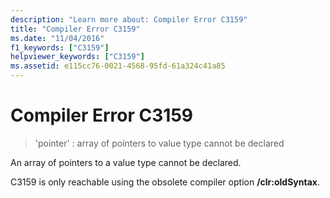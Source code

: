 ```yaml
---
description: "Learn more about: Compiler Error C3159"
title: "Compiler Error C3159"
ms.date: "11/04/2016"
f1_keywords: ["C3159"]
helpviewer_keywords: ["C3159"]
ms.assetid: e115cc76-0021-4568-95fd-61a324c41a85
---
```

# Compiler Error C3159

> 'pointer' : array of pointers to value type cannot be declared

An array of pointers to a value type cannot be declared.

C3159 is only reachable using the obsolete compiler option **/clr:oldSyntax**.
